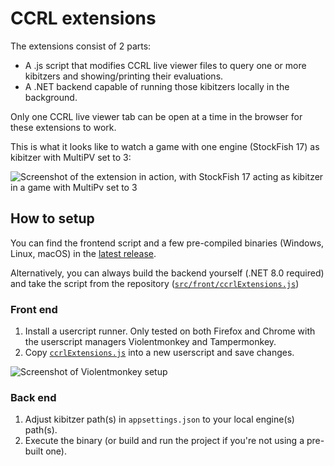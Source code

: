 # CCRL extensions

The extensions consist of 2 parts:

- A .js script that modifies CCRL live viewer files to query one or more kibitzers and showing/printing their evaluations.
- A .NET backend capable of running those kibitzers locally in the background.

Only one CCRL live viewer tab can be open at a time in the browser for these extensions to work.

This is what it looks like to watch a game with one engine (StockFish 17) as kibitzer with MultiPV set to 3:

![Screenshot of the extension in action, with StockFish 17 acting as kibitzer in a game with MultiPv set to 3](https://github.com/user-attachments/assets/cb9bab38-8852-49a6-903c-8c3d76081c34)

## How to setup

You can find the frontend script and a few pre-compiled binaries (Windows, Linux, macOS) in the [latest release](https://github.com/GediminasMasaitis/CcrlExtensions/releases/latest).

Alternatively, you can always build the backend yourself (.NET 8.0 required) and take the script from the repository ([`src/front/ccrlExtensions.js`](src/front/ccrlExtensions.js))

### Front end

1. Install a usercript runner. Only tested on both Firefox and Chrome with the userscript managers Violentmonkey and Tampermonkey.
2. Copy [`ccrlExtensions.js`](src/front/ccrlExtensions.js) into a new userscript and save changes.

![Screenshot of Violentmonkey setup](https://github.com/GediminasMasaitis/CcrlExtensions/assets/11148519/13439011-eb74-4004-8ba9-1b5399e248b5)

### Back end

1. Adjust kibitzer path(s) in `appsettings.json` to your local engine(s) path(s).
2. Execute the binary (or build and run the project if you're not using a pre-built one).
